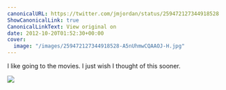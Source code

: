 ```yaml
---
canonicalURL: https://twitter.com/jmjordan/status/259472127344918528
ShowCanonicalLink: true
CanonicalLinkText: View original on
date: 2012-10-20T01:52:30+00:00
cover:
  image: "/images/259472127344918528-A5nUhmwCQAAOJ-H.jpg"
---
```

I like going to the movies. I just wish I thought of this sooner.

![](/images/259472127344918528-A5nUhmwCQAAOJ-H.jpg)